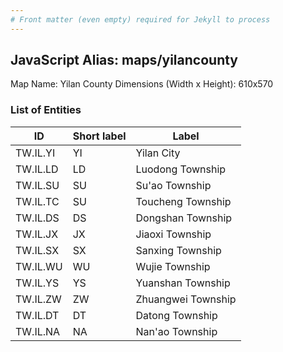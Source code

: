 ```yaml
---
# Front matter (even empty) required for Jekyll to process
---
```


## JavaScript Alias: maps/yilancounty

Map Name: Yilan County
Dimensions (Width x Height): 610x570

### List of Entities

ID | Short label | Label
---|---|---|
TW.IL.YI|YI|Yilan City
TW.IL.LD|LD|Luodong Township
TW.IL.SU|SU|Su'ao Township
TW.IL.TC|SU|Toucheng Township
TW.IL.DS|DS|Dongshan Township
TW.IL.JX|JX|Jiaoxi Township
TW.IL.SX|SX|Sanxing Township
TW.IL.WU|WU|Wujie Township
TW.IL.YS|YS|Yuanshan Township
TW.IL.ZW|ZW|Zhuangwei Township
TW.IL.DT|DT|Datong Township
TW.IL.NA|NA|Nan'ao Township